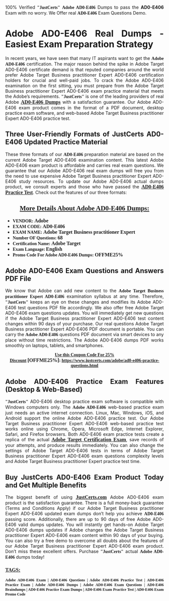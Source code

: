 <p style="text-align: justify;">100% Verified <span style="font-size:14px;"><span style="font-family:Georgia,serif;"><strong>"JustCerts"</strong></span></span> <span style="font-family:Georgia,serif;"><strong>Adobe AD0-E406</strong></span> Dumps to pass the <strong>AD0-E406</strong> Exam with no worry. We Offer real <span style="font-family:Georgia,serif;"><strong>AD0-E406</strong></span> Exam Questions Demo.</p>

<h1 style="text-align: justify;"><strong>Adobe AD0-E406 Real Dumps - Easiest Exam Preparation Strategy</strong></h1>

<p style="text-align: justify;">In recent years, we have seen that many IT aspirants want to get the <span style="font-family:Georgia,serif;"><strong>Adobe AD0-E406</strong></span> certification. The major reason behind the spike in Adobe Target AD0-E406 certificate demand is that reputed companies around the world prefer Adobe Target Business practitioner Expert AD0-E406 certification holders for crucial and well-paid jobs. To crack the Adobe AD0-E406 examination on the first sitting, you must prepare from the Adobe Target Business practitioner Expert AD0-E406 exam practice material that meets the Adobe’s requirements. <span style="font-size:14px;"><span style="font-family:Georgia,serif;"><strong>"JustCerts"</strong></span></span> is one of the leading providers of real Adobe <a href="https://www.justcerts.com/adobe/ad0-e406-practice-questions.html"><span style="font-size:16px;"><u><span style="font-family:Georgia,serif;"><strong>AD0-E406 Dumps</strong></span></u></span></a> with a satisfaction guarantee. Our Adobe AD0-E406 exam product comes in the format of a PDF document, desktop practice exam software, and web-based Adobe Target Business practitioner Expert AD0-E406 practice test.</p>

<h2 style="text-align: justify;"><strong>Three User-Friendly Formats of JustCerts AD0-E406 Updated Practice Material</strong></h2>

<p style="text-align: justify;">These three formats of our <span style="font-family:Georgia,serif;"><strong>AD0-E406 </strong></span> preparation material are based on the current Adobe Target AD0-E406 examination content. This latest Adobe AD0-E406 exam product is affordable and carries real exam questions. We guarantee that our Adobe AD0-E406 real exam dumps will free you from the need to use expensive Adobe Target Business practitioner Expert AD0-E406 study resources. To update our Adobe AD0-E406 actual dumps product, we consult experts and those who have passed the <a href="https://www.justcerts.com/adobe/ad0-e406-practice-questions.html"><u><span style="font-size:16px;"><span style="font-family:Georgia,serif;"><strong>AD0-E406 Practice Test</strong></span></span></u></a>. Check out the features of our three formats:</p>

<h2 style="text-align: center;"><u><strong><span style="font-family:Georgia,serif;">More Details About Adobe AD0-E406 Dumps:</span></strong></u></h2>

<ul>
	<li style="text-align: justify;"><span style="font-size:14px;"><span style="font-family:Georgia,serif;"><strong>VENDOR: </strong></span></span><span style="font-size:16px;"><span style="font-family:Georgia,serif;"><strong>Adobe</strong></span></span></li>
	<li style="text-align: justify;"><span style="font-size:14px;"><span style="font-family:Georgia,serif;"><strong>EXAM CODE: </strong></span></span><span style="font-size:16px;"><span style="font-family:Georgia,serif;"><strong>AD0-E406</strong></span></span></li>
	<li style="text-align: justify;"><span style="font-size:14px;"><span style="font-family:Georgia,serif;"><strong>EXAM NAME: </strong></span></span><span style="font-size:16px;"><span style="font-family:Georgia,serif;"><strong>Adobe Target Business practitioner Expert</strong></span></span></li>
	<li style="text-align: justify;"><span style="font-size:14px;"><span style="font-family:Georgia,serif;"><strong>Number OF Questions: </strong></span></span><span style="font-size:16px;"><span style="font-family:Georgia,serif;"><strong>68</strong></span></span></li>
	<li style="text-align: justify;"><span style="font-size:14px;"><span style="font-family:Georgia,serif;"><strong>Certification Name: </strong></span></span><span style="font-size:16px;"><span style="font-family:Georgia,serif;"><strong>Adobe Target</strong></span></span></li>
	<li style="text-align: justify;"><span style="font-size:14px;"><span style="font-family:Georgia,serif;"><strong>Exam Language: </strong></span></span><span style="font-size:16px;"><span style="font-family:Georgia,serif;"><strong>English</strong></span></span></li>
	<li style="text-align: justify;"><span style="font-size:14px;"><span style="font-family:Georgia,serif;"><strong>Promo Code For Adobe AD0-E406 Dumps: </strong></span></span><span style="font-size:16px;"><span style="font-family:Georgia,serif;"><strong>OFFME25%</strong></span></span></li>
</ul>

<h2 style="text-align: justify;"><strong>Adobe AD0-E406 Exam Questions and Answers PDF File</strong></h2>

<p style="text-align: justify;">We know that Adobe can add new content to the <span style="font-family:Georgia,serif;"><strong>Adobe Target Business practitioner Expert AD0-E406</strong></span> examination syllabus at any time. Therefore, <span style="font-size:14px;"><span style="font-family:Georgia,serif;"><strong>"JustCerts"</strong></span></span> keeps an eye on these changes and modifies its Adobe AD0-E406 test questions PDF file accordingly. We also offer free Adobe Target AD0-E406 exam questions updates. You will immediately get new questions if the Adobe Target Business practitioner Expert AD0-E406 test content changes within 90 days of your purchase. Our real questions Adobe Target Business practitioner Expert AD0-E406 PDF document is portable. You can carry the <span style="font-family:Georgia,serif;"><strong>Adobe AD0-E406</strong></span> questions PDF document via smart devices to any place without time restrictions. The Adobe AD0-E406 dumps PDF works smoothly on laptops, tablets, and smartphones.</p>

<p style="text-align: center;"><span style="font-size:14px;"><span style="font-family:Georgia,serif;"><strong><u>Use this Coupon Code For 25% Discount</u> </strong></span></span><span style="font-size:16px;"><span style="font-family:Georgia,serif;"><strong>[OFFME25%]</strong></span></span><span style="font-size:14px;"><span style="font-family:Georgia,serif;"><strong>: <u><a href="https://www.justcerts.com/adobe/ad0-e406-practice-questions.html">https://www.justcerts.com/adobe/ad0-e406-practice-questions.html</a></u></strong></span></span></p>

<h2 style="text-align: justify;"><strong>Adobe AD0-E406 Practice Exam Features (Desktop & Web-Based)</strong></h2>

<p style="text-align: justify;"><span style="font-size:14px;"><span style="font-family:Georgia,serif;"><strong>"JustCerts"</strong></span></span> AD0-E406 desktop practice exam software is compatible with Windows computers only. The <span style="font-family:Georgia,serif;"><strong>Adobe AD0-E406</strong></span> web-based practice exam just needs an active internet connection. Linux, Mac, Windows, iOS, and Android support the online Adobe AD0-E406 practice test. Our Adobe Target Business practitioner Expert AD0-E406 web-based practice test works online using Chrome, Opera, Microsoft Edge, Internet Explorer, Safari, and Firefox browsers. Both AD0-E406 exam practice tests create a replica of the actual <u><a href="https://www.justcerts.com/adobe/adobe-target-certification-exams.html"><span style="font-size:16px;"><span style="font-family:Georgia,serif;"><strong>Adobe Target Certification Exam</strong></span></span></a></u>, save records of your attempts, and produce results immediately. You can also change the settings of Adobe Target AD0-E406 tests in terms of Adobe Target Business practitioner Expert AD0-E406 exam questions complexity levels and Adobe Target Business practitioner Expert practice test time.</p>

<h2 style="text-align: justify;"><strong>Buy JustCerts AD0-E406 Exam Product Today and Get Multiple Benefits</strong></h2>

<p style="text-align: justify;">The biggest benefit of using <a href="https://www.justcerts.com/"><u><span style="font-size:16px;"><span style="font-family:Georgia,serif;"><strong>JustCerts.com</strong></span></span></u></a> Adobe AD0-E406 exam product is the satisfaction guarantee. There is a full money-back guarantee (Terms and Conditions Apply) if our Adobe Target Business practitioner Expert AD0-E406 updated exam dumps don’t help you achieve <span style="font-family:Georgia,serif;"><strong>AD0-E406 </strong></span> passing score. Additionally, there are up to 90 days of free Adobe AD0-E406 valid dumps updates. You will instantly get hands-on Adobe Target AD0-E406 dumps updates if Adobe changes the Adobe Target Business practitioner Expert AD0-E406 exam content within 90 days of your buying. You can also try a free demo to overcome all doubts about the features of our Adobe Target Business practitioner Expert AD0-E406 exam product. Don’t miss these excellent offers. Purchase <span style="font-size:14px;"><span style="font-family:Georgia,serif;"><strong>"JustCerts"</strong></span></span> actual <span style="font-family:Georgia,serif;"><strong>Adobe AD0-E406</strong></span> dumps today!</p>

<h3 style="text-align: justify;"><u><span style="font-size:16px;"><span style="font-family:Georgia,serif;"><strong>TAGS:</strong></span></span></u></h3>

<p style="text-align: justify;"><span style="font-size:12px;"><span style="font-family:Georgia,serif;"><strong>Adobe AD0-E406 Exam | AD0-E406 Questions | Adobe AD0-E406 Practice Test | AD0-E406 Practice Exam | Adobe AD0-E406 Dumps | Adobe AD0-E406 Exam Questions | AD0-E406 Braindumps | AD0-E406 Practice Exam Dumps | AD0-E406 Exam Practice Test | AD0-E406 Exam Promo Code </strong></span></span></p>
